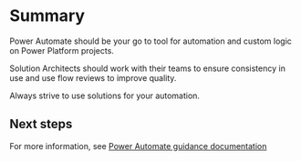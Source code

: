 # Summary

Power Automate should be your go to tool for automation and custom logic on Power Platform projects.

Solution Architects should work with their teams to ensure consistency in use and use flow reviews to improve quality.

Always strive to use solutions for your automation.

## Next steps

For more information, see [Power Automate guidance documentation](https://docs.microsoft.com/power-automate/guidance/)
